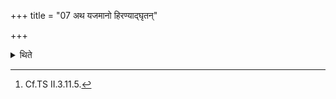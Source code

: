 +++
title = "07 अथ यजमानो हिरण्याद्घृतन्"

+++

<details><summary>थिते</summary>

7. Then the sacrificer drinks out ghee from the gold (i.e from the ear-ring).[^1]   

[^1]: Cf.TS II.3.11.5.  
</details>
